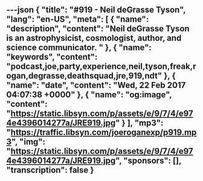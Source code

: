 ---json
{
  "title": "#919 - Neil deGrasse Tyson",
  "lang": "en-US",
  "meta": [
    {
      "name": "description",
      "content": "Neil deGrasse Tyson is an astrophysicist, cosmologist, author, and science communicator. "
    },
    {
      "name": "keywords",
      "content": "podcast,joe,party,experience,neil,tyson,freak,rogan,degrasse,deathsquad,jre,919,ndt"
    },
    {
      "name": "date",
      "content": "Wed, 22 Feb 2017 04:07:38 +0000"
    },
    {
      "name": "og:image",
      "content": "https://static.libsyn.com/p/assets/e/9/7/4/e974e4396014277a/JRE919.jpg"
    }
  ],
  "mp3": "https://traffic.libsyn.com/joeroganexp/p919.mp3",
  "img": "https://static.libsyn.com/p/assets/e/9/7/4/e974e4396014277a/JRE919.jpg",
  "sponsors": [],
  "transcription": false
}
---
<episode-header />

<timemark seconds="0" />

<transcribe-call-to-action />

<episode-footer />